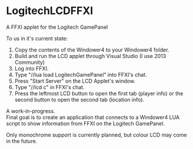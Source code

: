 # LogitechLCDFFXI
A FFXI applet for the Logitech GamePanel  
  
To us in it's current state:  
1. Copy the contents of the Windower4 to your Windower4 folder.  
2. Build and run the LCD applet through Visual Studio (I use 2013 Community)  
3. Log into FFXI.  
4. Type "//lua load LogitechGamePanel" into FFXI's chat.  
5. Press "Start Server" on the LCD Applet's window.  
6. Type "//lcd c" in FFXI's chat.  
7. Press the leftmost LCD button to open the first tab (player info) or the second button to open the second tab (location info).  
  
A work-in-progress.  
Final goal is to create an application that connects to a Windower4 LUA script to show information from FFXI on the Logitech GamePanel.  
  
Only monochrome support is currently planned, but colour LCD may come in the future.
